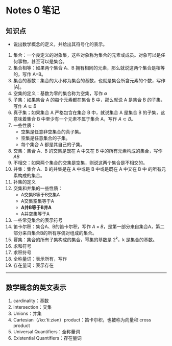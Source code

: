 # Notes 0 笔记

## 知识点

- 说出数学概念的定义，并给出其符号化的表示。

1. 集合：一个良定义的对象集，这些对象称为集合的元素或成员。对象可以是任何事物，甚至可以是集合。
2. 集合相等：如果两个集合 A、B 拥有相同的元素，那么就说这两个集合是相等的，写作 A=B。
3. 集合的基数：集合的大小称为集合的基数，也就是集合所含元素的个数，写作 |A|。
4. 空集的定义：基数为零的集合称为空集，写作 $\emptyset$
5. 子集：如果集合 A 的每个元素都在集合 B 中，那么就说 A 是集合 B 的子集，写作 $A \subseteq B$
6. 真子集；如果集合 A 严格包含在集合 B 中，就说集合 A 是集合 B 的子集，这意味着集合 B 中至少有一个元素不属于集合 A，写作 $A \subset B$。
7. 一些性质：
   - 空集是任意非空集合的真子集。
   - 空集是任意集合的子集。
   - 每个集合 A 都是其自己的子集。
8. 交集：集合 A、B 的交集是既在 A 中又在 B 中的所有元素构成的集合，写作 $A  B$
9. 不相交：如果两个集合的交集是空集，则说这两个集合是不相交的。
10. 并集：集合 A、B 的并集是在 A 中或是 B 中或是既在 A 中又在 B 中 的所有元素构成的集合。
11. 补集的定义
12. 交集和并集的一些性质：
    - A交集B等于B交集A
    - A交集空集等于A
    - **A并B等于B并A**
    - A并空集等于A
13. 一些常见集合的表示符号
14. 笛卡尔积：集合A、B的笛卡尔积，写作 $A \times B$，是第一部分来自集合A，第二部分来自集合B的所有序偶对组成的集合。
15. 幂集：集合的所有子集构成的集合，幂集的基数是 $2^k$，k 是集合的基数。
16. 求和符号
17. 求积符号
18. 全称量词：表示所有，写作
19. 存在量词：表示存在

---

## 数学概念的英文表示

1. cardinality：基数
2. intersection：交集
3. Unions：并集
4. Cartesian（/kɑːˈtiːziən）product：笛卡尔积，也被称为向量积 cross product
5. Universal Quantifiers：全称量词
6. Existential Quantifiers：存在量词
